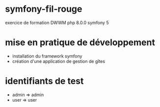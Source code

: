 # symfony-fil-rouge

exercice de formation DWWM
php 8.0.0
symfony 5

# mise en pratique de développement

- installation du framework symfony
- création d'une application de gestion de gîtes

# identifiants de test

- admin => admin
- user => user